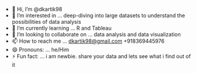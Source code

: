- 👋 Hi, I’m @dkartik98
- 👀 I’m interested in ... deep-diving into large datasets to understand the possibilities of data analysis
- 🌱 I’m currently learning ... R and Tableau
- 💞️ I’m looking to collaborate on ... data analysis and data visualization
- 📫 How to reach me ... dkartik98@gmail.com +918369445976
- 😄 Pronouns: ... he/Him
- ⚡ Fun fact: ... i am newbie. share your data and lets see what i find out of it

<!---
dkartik98/dkartik98 is a ✨ special ✨ repository because its `README.md` (this file) appears on your GitHub profile.
You can click the Preview link to take a look at your changes.
--->
